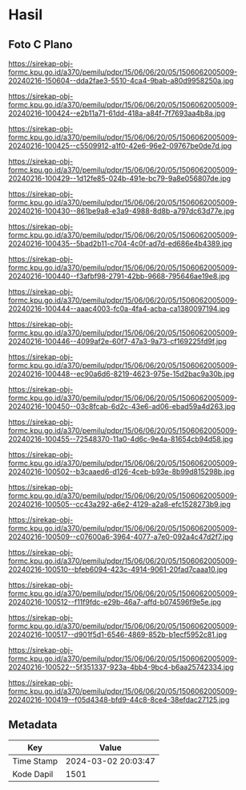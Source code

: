 # Hasil

## Foto C Plano

https://sirekap-obj-formc.kpu.go.id/a370/pemilu/pdpr/15/06/06/20/05/1506062005009-20240216-150604--dda2fae3-5510-4ca4-9bab-a80d9958250a.jpg

https://sirekap-obj-formc.kpu.go.id/a370/pemilu/pdpr/15/06/06/20/05/1506062005009-20240216-100424--e2b11a71-61dd-418a-a84f-7f7693aa4b8a.jpg

https://sirekap-obj-formc.kpu.go.id/a370/pemilu/pdpr/15/06/06/20/05/1506062005009-20240216-100425--c5509912-a1f0-42e6-96e2-09767be0de7d.jpg

https://sirekap-obj-formc.kpu.go.id/a370/pemilu/pdpr/15/06/06/20/05/1506062005009-20240216-100429--1d12fe85-024b-491e-bc79-9a8e056807de.jpg

https://sirekap-obj-formc.kpu.go.id/a370/pemilu/pdpr/15/06/06/20/05/1506062005009-20240216-100430--861be9a8-e3a9-4988-8d8b-a797dc63d77e.jpg

https://sirekap-obj-formc.kpu.go.id/a370/pemilu/pdpr/15/06/06/20/05/1506062005009-20240216-100435--5bad2b11-c704-4c0f-ad7d-ed686e4b4389.jpg

https://sirekap-obj-formc.kpu.go.id/a370/pemilu/pdpr/15/06/06/20/05/1506062005009-20240216-100440--f3afbf98-2791-42bb-9668-795646ae19e8.jpg

https://sirekap-obj-formc.kpu.go.id/a370/pemilu/pdpr/15/06/06/20/05/1506062005009-20240216-100444--aaac4003-fc0a-4fa4-acba-ca1380097194.jpg

https://sirekap-obj-formc.kpu.go.id/a370/pemilu/pdpr/15/06/06/20/05/1506062005009-20240216-100446--4099af2e-60f7-47a3-9a73-cf169225fd9f.jpg

https://sirekap-obj-formc.kpu.go.id/a370/pemilu/pdpr/15/06/06/20/05/1506062005009-20240216-100448--ec90a6d6-8219-4623-975e-15d2bac9a30b.jpg

https://sirekap-obj-formc.kpu.go.id/a370/pemilu/pdpr/15/06/06/20/05/1506062005009-20240216-100450--03c8fcab-6d2c-43e6-ad06-ebad59a4d263.jpg

https://sirekap-obj-formc.kpu.go.id/a370/pemilu/pdpr/15/06/06/20/05/1506062005009-20240216-100455--72548370-11a0-4d6c-9e4a-81654cb94d58.jpg

https://sirekap-obj-formc.kpu.go.id/a370/pemilu/pdpr/15/06/06/20/05/1506062005009-20240216-100502--b3caaed6-d126-4ceb-b93e-8b99d815298b.jpg

https://sirekap-obj-formc.kpu.go.id/a370/pemilu/pdpr/15/06/06/20/05/1506062005009-20240216-100505--cc43a292-a6e2-4129-a2a8-efc1528273b9.jpg

https://sirekap-obj-formc.kpu.go.id/a370/pemilu/pdpr/15/06/06/20/05/1506062005009-20240216-100509--c07600a6-3964-4077-a7e0-092a4c47d2f7.jpg

https://sirekap-obj-formc.kpu.go.id/a370/pemilu/pdpr/15/06/06/20/05/1506062005009-20240216-100510--bfeb6094-423c-4914-9061-20fad7caaa10.jpg

https://sirekap-obj-formc.kpu.go.id/a370/pemilu/pdpr/15/06/06/20/05/1506062005009-20240216-100512--f11f9fdc-e29b-46a7-affd-b074596f9e5e.jpg

https://sirekap-obj-formc.kpu.go.id/a370/pemilu/pdpr/15/06/06/20/05/1506062005009-20240216-100517--d901f5d1-6546-4869-852b-b1ecf5952c81.jpg

https://sirekap-obj-formc.kpu.go.id/a370/pemilu/pdpr/15/06/06/20/05/1506062005009-20240216-100522--5f351337-923a-4bb4-9bc4-b6aa25742334.jpg

https://sirekap-obj-formc.kpu.go.id/a370/pemilu/pdpr/15/06/06/20/05/1506062005009-20240216-100419--f05d4348-bfd9-44c8-8ce4-38efdac27125.jpg


## Metadata

| Key        | Value               |
| ---------- | ------------------- |
| Time Stamp | 2024-03-02 20:03:47 |
| Kode Dapil | 1501                |



